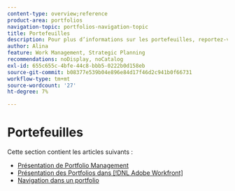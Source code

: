 ```yaml
---
content-type: overview;reference
product-area: portfolios
navigation-topic: portfolios-navigation-topic
title: Portefeuilles
description: Pour plus d’informations sur les portefeuilles, reportez-vous aux articles suivants.
author: Alina
feature: Work Management, Strategic Planning
recommendations: noDisplay, noCatalog
exl-id: 655c655c-4bfe-44c8-bbb5-0222b0d158eb
source-git-commit: b08377e539b04e896e84d17f46d2c941b0f66731
workflow-type: tm+mt
source-wordcount: '27'
ht-degree: 7%

---
```


# Portefeuilles

Cette section contient les articles suivants :

* [Présentation de Portfolio Management](../../../manage-work/portfolios/portfolios-overview/portfolio-managament-overview.md)
* [Présentation des Portfolios dans [!DNL Adobe Workfront]](../../../manage-work/portfolios/portfolios-overview/portfolio-overview.md)
* [Navigation dans un portfolio](../../../manage-work/portfolios/portfolios-overview/navigate-within-portfolio.md)


